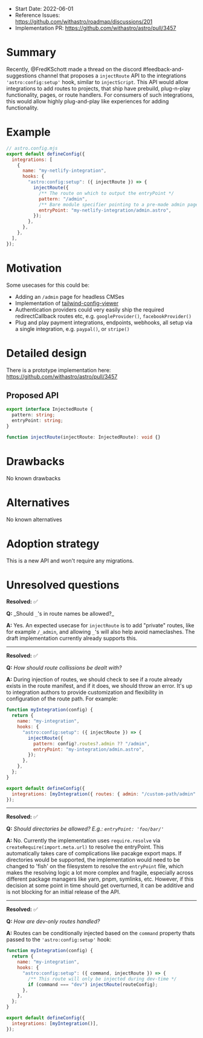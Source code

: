 - Start Date: 2022-06-01
- Reference Issues: https://github.com/withastro/roadmap/discussions/201
- Implementation PR: https://github.com/withastro/astro/pull/3457

# Summary

Recently, @FredKSchott made a thread on the discord #feedback-and-suggestions channel that proposes a `injectRoute` API to the integrations `'astro:config:setup'` hook, similar to `injectScript`. This API would allow integrations to add routes to projects, that ship have prebuild, plug-n-play functionality, pages, or route handlers. For consumers of such integrations, this would allow highly plug-and-play like experiences for adding functionality.

# Example

```js
// astro.config.mjs
export default defineConfig({
  integrations: [
    {
      name: "my-netlify-integration",
      hooks: {
        "astro:config:setup": ({ injectRoute }) => {
          injectRoute({
            /** The route on which to output the entryPoint */
            pattern: "/admin",
            /** Bare module specifier pointing to a pre-made admin page */
            entryPoint: "my-netlify-integration/admin.astro",
          });
        },
      },
    },
  ],
});
```

# Motivation

Some usecases for this could be:

- Adding an `/admin` page for headless CMSes
- Implementation of [tailwind-config-viewer](https://github.com/rogden/tailwind-config-viewer)
- Authentication providers could very easily ship the required redirectCallback routes etc, e.g. `googleProvider()`, `facebookProvider()`
- Plug and play payment integrations, endpoints, webhooks, all setup via a single integration, e.g. `paypal()`, or `stripe()`

# Detailed design

There is a prototype implementation here:
https://github.com/withastro/astro/pull/3457

## Proposed API

```ts
export interface InjectedRoute {
  pattern: string;
  entryPoint: string;
}

function injectRoute(injectRoute: InjectedRoute): void {}
```

# Drawbacks

No known drawbacks

# Alternatives

No known alternatives

# Adoption strategy

This is a new API and won't require any migrations.

# Unresolved questions

**Resolved:** ✅

**Q:** _Should `_`'s in route names be allowed?\_

**A:** Yes. An expected usecase for `injectRoute` is to add "private" routes, like for example `/_admin`, and allowing `_`'s will also help avoid nameclashes. The draft implementation currently already supports this.

<hr/>

**Resolved:** ✅

**Q:** _How should route collissions be dealt with?_

**A:** During injection of routes, we should check to see if a route already exists in the route manifest, and if it does, we should throw an error. It's up to integration authors to provide customization and flexibility in configuration of the route path. For example:

```js
function myIntegration(config) {
  return {
    name: "my-integration",
    hooks: {
      "astro:config:setup": ({ injectRoute }) => {
        injectRoute({
          pattern: config?.routes?.admin ?? "/admin",
          entryPoint: "my-integration/admin.astro",
        });
      },
    },
  };
}

export default defineConfig({
  integrations: [myIntegration({ routes: { admin: "/custom-path/admin" } })],
});
```

<hr/>

**Resolved:** ✅

**Q:** _Should directories be allowed? E.g.: `entryPoint: 'foo/bar/'`_

**A:** No. Currently the implementation uses `require.resolve` via `createRequire(import.meta.url)` to resolve the entryPoint. This automatically takes care of complications like pacakge export maps. If directories would be supported, the implementation would need to be changed to 'fish' on the filesystem to resolve the `entryPoint` file, which makes the resolving logic a lot more complex and fragile, especially across different package managers like yarn, pnpm, symlinks, etc. However, if this decision at some point in time should get overturned, it can be additive and is not blocking for an initial release of the API.

<hr/>

**Resolved:** ✅

**Q:** _How are dev-only routes handled?_

**A:** Routes can be conditionally injected based on the `command` property thats passed to the `'astro:config:setup'` hook:

```js
function myIntegration(config) {
  return {
    name: "my-integration",
    hooks: {
      "astro:config:setup": ({ command, injectRoute }) => {
        /** This route will only be injected during dev-time */
        if (command === "dev") injectRoute(routeConfig);
      },
    },
  };
}

export default defineConfig({
  integrations: [myIntegration()],
});
```
